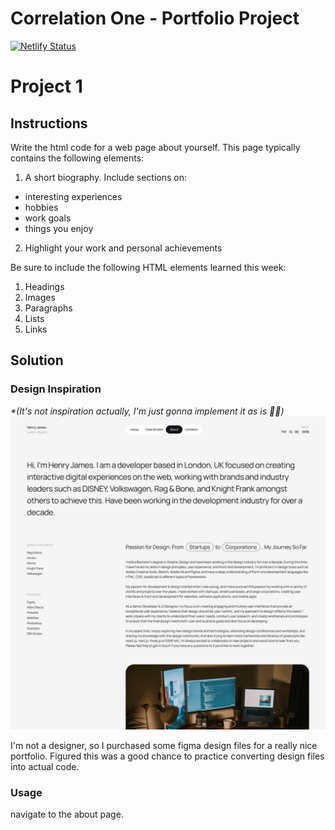 # Correlation One - Portfolio Project
[![Netlify Status](https://api.netlify.com/api/v1/badges/7622edfd-cfa3-462b-86ea-29b47a23796b/deploy-status)](https://app.netlify.com/sites/gbockari/deploys)

# Project 1
## Instructions
Write the html code for a web page about yourself. This page typically contains the following elements:

1. A short biography. Include sections on:

- interesting experiences
- hobbies
- work goals
- things you enjoy

2. Highlight your work and personal achievements

Be sure to include the following HTML elements learned this week:

1. Headings
2. Images
3. Paragraphs
4. Lists
5. Links

## Solution

### Design Inspiration
_*(It's not inspiration actually, I'm just gonna implement it as is 🙈🤣)_
![Project 1 (About Page) Preview](./.media/project-1-preview.png)

I'm not a designer, so I purchased some figma design files for a really nice portfolio. Figured this was a good chance to practice converting design files into actual code.
### Usage
navigate to the about page.
